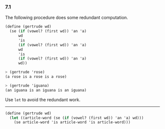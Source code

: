 ### 7.1

The following procedure does some redundant computation.

~~~ scheme
(define (gertrude wd)
  (se (if (vowel? (first wd)) 'an 'a)
      wd
      'is
      (if (vowel? (first wd)) 'an 'a)
      wd
      'is
      (if (vowel? (first wd)) 'an 'a)
      wd))

> (gertrude 'rose)
(a rose is a rose is a rose)

> (gertrude 'iguana)
(an iguana is an iguana is an iguana)
~~~

Use `let` to avoid the redundant work.

***

~~~ scheme
(define (gertrude wd)
  (let ((article-word (se (if (vowel? (first wd)) 'an 'a) wd)))
    (se article-word 'is article-word 'is article-word)))

~~~
